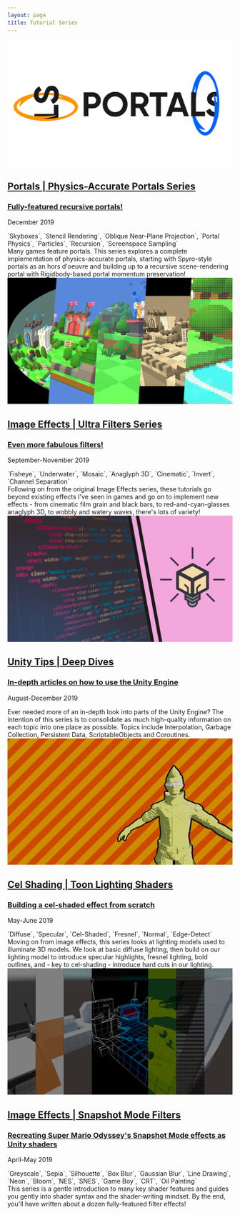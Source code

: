 ```yaml
---
layout: page
title: Tutorial Series
---
```


<div class="posts-list" markdown="0">
    <article class="post-preview">
        <a href="/2019-12-01-tut4-intro-portals/">
            <img src="/img/tut4/tut4-banner.jpg" class="post-bigimg lazyload"/>
            <h2 class="post-title">
                Portals | Physics-Accurate Portals Series
            </h2>
            <h3 class="post-subtitle">
                Fully-featured recursive portals!
            </h3>
        </a>
        <p class="post-meta">
            December 2019
        </p>
        <div class="post-entry">
            <span markdown="1">`Skyboxes`, `Stencil Rendering`, `Oblique Near-Plane Projection`, `Portal Physics`, `Particles`, `Recursion`, `Screenspace Sampling`</span>
            <br/>
            Many games feature portals. This series explores a complete implementation of physics-accurate portals, starting with Spyro-style portals as an hors d'oeuvre and building up to a recursive scene-rendering portal with Rigidbody-based portal momentum preservation!
        </div>
    </article>
    <article class="post-preview">
        <a href="/2019-09-18-tut3-intro-ultra/">
            <img src="/img/tut3/tut3-banner.jpg" class="post-bigimg lazyload"/>
            <h2 class="post-title">
                Image Effects | Ultra Filters Series
            </h2>
            <h3 class="post-subtitle">
                Even more fabulous filters!
            </h3>
        </a>
        <p class="post-meta">
            September-November 2019
        </p>
        <div class="post-entry">
            <span markdown="1">`Fisheye`, `Underwater`, `Mosaic`, `Anaglyph 3D`, `Cinematic`, `Invert`, `Channel Separation`</span>
            <br/>
            Following on from the original Image Effects series, these tutorials go beyond existing effects I've seen in games and go on to implement new effects - from cinematic film grain and black bars, to red-and-cyan-glasses anaglyph 3D, to wobbly and watery waves, there's lots of variety!
        </div>
    </article>
    <article class="post-preview">
        <a href="/2019-08-05-unity-tips-1-garbage-collection/">
            <img src="/img/unity-tips/part2-banner.jpg" class="post-bigimg lazyload"/>
            <h2 class="post-title">
                Unity Tips | Deep Dives
            </h2>
            <h3 class="post-subtitle">
                In-depth articles on how to use the Unity Engine
            </h3>
        </a>
        <p class="post-meta">
            August-December 2019
        </p>
        <div class="post-entry">
            Ever needed more of an in-depth look into parts of the Unity Engine? The intention of this series is to consolidate as much high-quality information on each topic into one place as possible. Topics include Interpolation, Garbage Collection, Persistent Data, ScriptableObjects and Coroutines.
        </div>
    </article>
    <article class="post-preview">
        <a href="/2019-05-29-tut2-intro/">
            <img src="/img/tut2/intro-banner.jpg" class="post-bigimg lazyload"/>
            <h2 class="post-title">
                Cel Shading | Toon Lighting Shaders
            </h2>
            <h3 class="post-subtitle">
                Building a cel-shaded effect from scratch
            </h3>
        </a>
        <p class="post-meta">
            May-June 2019
        </p>
        <div class="post-entry">
            <span markdown="1">`Diffuse`, `Specular`, `Cel-Shaded`, `Fresnel`, `Normal`, `Edge-Detect`</span>
            <br/>
            Moving on from image effects, this series looks at lighting models used to illuminate 3D models. We look at basic diffuse lighting, then build on our lighting model to introduce specular highlights, fresnel lighting, bold outlines, and - key to cel-shading - introduce hard cuts in our lighting.
        </div>
    </article>
    <article class="post-preview">
        <a href="/2019-04-24-tut1-intro-smo/">
            <img src="/img/tut1/intro-banner.jpg" class="post-bigimg lazyload"/>
            <h2 class="post-title">
                Image Effects | Snapshot Mode Filters
            </h2>
            <h3 class="post-subtitle">
                Recreating Super Mario Odyssey's Snapshot Mode effects as Unity shaders
            </h3>
        </a>
        <p class="post-meta">
            April-May 2019
        </p>
        <div class="post-entry">
            <span markdown="1">`Greyscale`, `Sepia`, `Silhouette`, `Box Blur`, `Gaussian Blur`, `Line Drawing`, `Neon`, `Bloom`, `NES`, `SNES`, `Game Boy`, `CRT`, `Oil Painting`</span>
            <br/>
            This series is a gentle introduction to many key shader features and guides you gently into shader syntax and the shader-writing mindset. By the end, you'll have written about a dozen fully-featured filter effects!
        </div>
    </article>
</div>
